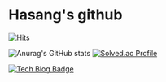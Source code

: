 # Hasang's github


[![Hits](https://hits.seeyoufarm.com/api/count/incr/badge.svg?url=https%3A%2F%2Fgithub.com%2Fcrohasang&count_bg=%239C9C9C&title_bg=%23000000&icon=&icon_color=%23E7E7E7&title=hits&edge_flat=true)](https://hits.seeyoufarm.com)

![Anurag's GitHub stats](https://github-readme-stats.vercel.app/api?username=crohasang&show_icons=true&theme=radical)
[![Solved.ac Profile](http://mazassumnida.wtf/api/v2/generate_badge?boj=mooseem)](https://solved.ac/백준아이디/)


[![Tech Blog Badge](http://img.shields.io/badge/-Tech%20blog-black?style=flat-square&logo=github&link=https://quickchabun.tistory.com/)](https://quickchabun.tistory.com/)
